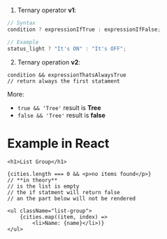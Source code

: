 1. Ternary operator **v1**:
```javascript
// Syntax
condition ? expressionIfTrue : expressionIfFalse;

// Example
status_light ? "It's ON" : "It's OFF";
```

2. Ternary operation **v2**:
```tsx
condition && expressionThatsAlwaysTrue
// return always the first statament
```

More:
- `true && 'Tree'` result is **Tree**
- `false && 'Tree'` result is **false**

# Example in React
```tsx
<h1>List Group</h1>  

{cities.length === 0 && <p>no items found</p>}
// **in theory**
// is the list is empty
// the if statment will return false
// an the part below will not be rendered

<ul className="list-group">  
    {cities.map((item, index) =>  
        <li>Name: {name}</li>)}  
</ul>
```